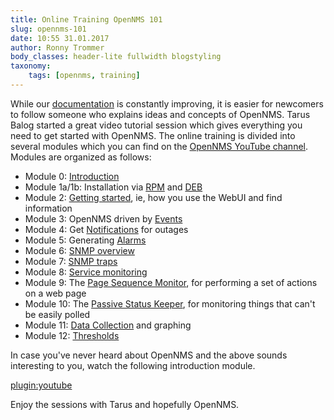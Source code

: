 ```yaml
---
title: Online Training OpenNMS 101
slug: opennms-101
date: 10:55 31.01.2017
author: Ronny Trommer
body_classes: header-lite fullwidth blogstyling
taxonomy:
    tags: [opennms, training]
---
```


While our [documentation](http://docs.opennms.org) is constantly improving, it is easier for newcomers to follow someone who explains ideas and concepts of OpenNMS.
Tarus Balog started a great video tutorial session which gives everything you need to get started with OpenNMS.
The online training is divided into several modules which you can find on the [OpenNMS YouTube channel](https://www.youtube.com/playlist?list=PLsXgBGH3nG7iZSlssmZB3xWsAJlst2j2z).
Modules are organized as follows:

* Module 0: [Introduction](https://youtu.be/GJzmkshdjiI?list=PLsXgBGH3nG7iZSlssmZB3xWsAJlst2j2z)
* Module 1a/1b: Installation via [RPM](https://youtu.be/wsKdaH2ZWMs?list=PLsXgBGH3nG7iZSlssmZB3xWsAJlst2j2z) and [DEB](https://youtu.be/wsKdaH2ZWMs?list=PLsXgBGH3nG7iZSlssmZB3xWsAJlst2j2z)
* Module 2: [Getting started](https://youtu.be/_BJ6bdKJn8M?list=PLsXgBGH3nG7iZSlssmZB3xWsAJlst2j2z), ie, how you use the WebUI and find information
* Module 3: OpenNMS driven by [Events](https://youtu.be/9y1k3mklOXg?list=PLsXgBGH3nG7iZSlssmZB3xWsAJlst2j2z)
* Module 4: Get [Notifications](https://youtu.be/atK-zYYEzd0?list=PLsXgBGH3nG7iZSlssmZB3xWsAJlst2j2z) for outages
* Module 5: Generating [Alarms](https://youtu.be/06mLvyGQCkg?list=PLsXgBGH3nG7iZSlssmZB3xWsAJlst2j2z)
* Module 6: [SNMP overview](https://youtu.be/kfYd41azQGo?list=PLsXgBGH3nG7iZSlssmZB3xWsAJlst2j2z)
* Module 7: [SNMP traps](https://youtu.be/F6tt2JGaRzk?list=PLsXgBGH3nG7iZSlssmZB3xWsAJlst2j2z)
* Module 8: [Service monitoring](https://youtu.be/QDMIAyzIDGU?list=PLsXgBGH3nG7iZSlssmZB3xWsAJlst2j2z)
* Module 9: The [Page Sequence Monitor](https://youtu.be/25stMquh9LU?list=PLsXgBGH3nG7iZSlssmZB3xWsAJlst2j2z), for performing a set of actions on a web page
* Module 10: The [Passive Status Keeper](https://youtu.be/-hgeSJt4-N0?list=PLsXgBGH3nG7iZSlssmZB3xWsAJlst2j2z), for monitoring things that can't be easily polled
* Module 11: [Data Collection](https://youtu.be/7qRrTM1Wv-0?list=PLsXgBGH3nG7iZSlssmZB3xWsAJlst2j2z) and graphing
* Module 12: [Thresholds](https://youtu.be/IGLDyFdUFFw?list=PLsXgBGH3nG7iZSlssmZB3xWsAJlst2j2z)

In case you've never heard about OpenNMS and the above sounds interesting to you, watch the following introduction module.

[plugin:youtube](https://youtu.be/GJzmkshdjiI)

Enjoy the sessions with Tarus and hopefully OpenNMS.
